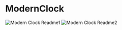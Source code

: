 # ModernClock
![Modern Clock Readme1](https://user-images.githubusercontent.com/108225275/226486969-894557c3-3095-43a4-a6eb-4824e7ab9074.png)
![Modern Clock Readme2](https://user-images.githubusercontent.com/108225275/226486976-3ecc34d5-3d07-4ab7-8a30-c5e640ee01e3.png)
